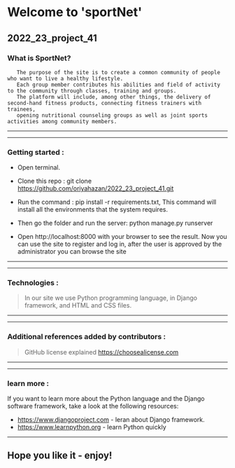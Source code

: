 
# Welcome to 'sportNet'
## 2022_23_project_41

### What is SportNet?
       The purpose of the site is to create a common community of people who want to live a healthy lifestyle. 
       Each group member contributes his abilities and field of activity to the community through classes, training and groups.
       The platform will include, among other things, the delivery of second-hand fitness products, connecting fitness trainers with trainees, 
       opening nutritional counseling groups as well as joint sports activities among community members.
------------------------------------------------------------------------------------------------------------

------------------------------------------------------------------------------------------------------------
### Getting started :

- Open terminal.

- Clone this repo : git clone https://github.com/oriyahazan/2022_23_project_41.git

- Run the command : pip install -r requirements.txt, 
     This command will install all the environments that the system requires.
   
- Then go the folder and run the server: python manage.py runserver

 - Open http://localhost:8000 with your browser to see the result.
   Now you can use the site to register and log in, after the user is approved by the administrator you can browse the site 
-----------------------------------------------------------------------------------------------------------

-----------------------------------------------------------------------------------------------------------
### Technologies :

> In our site we use Python programming language, in Django framework, and HTML and CSS files.
------------------------------------------------------------------------------------------------------------

------------------------------------------------------------------------------------------------------------
### Additional references added by contributors :

> GitHub license explained https://choosealicense.com
------------------------------------------------------------------------------------------------------------

------------------------------------------------------------------------------------------------------------
### learn more : 

 If you want to learn more about the Python language and the Django software framework, take a look at the following resources:
 - https://www.djangoproject.com - leran about Django framework.
 - https://www.learnpython.org - learn Python quickly


------------------------------------------------------------------------------------------------------------
Hope you like it - enjoy!
------------------------------------------------------------------------------------------------------------

